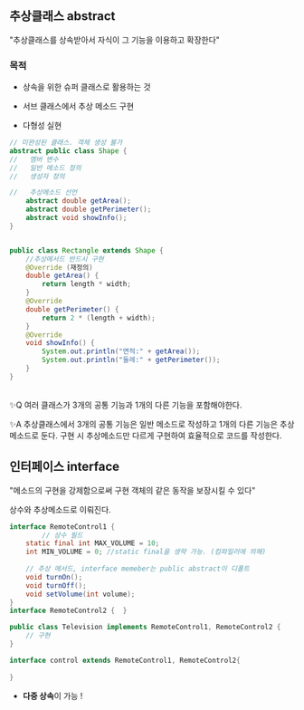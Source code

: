## 추상클래스 abstract

"추상클래스를 상속받아서 자식이 그 기능을 이용하고 확장한다" 

### 목적

- 상속을 위한 슈퍼 클래스로 활용하는 것

- 서브 클래스에서 추상 메소드 구현
- 다형성 실현

```java
// 미완성된 클래스. 객체 생성 불가
abstract public class Shape {
//	 멤버 변수
//	 일반 메소드 정의
//	 생성자 정의

//	 추상메소드 선언
	abstract double getArea();
	abstract double getPerimeter();
	abstract void showInfo();
}


public class Rectangle extends Shape {
	//추상메서드 반드시 구현
	@Override (재정의)
	double getArea() {
		return length * width;
	}
	@Override
	double getPerimeter() {
		return 2 * (length + width);
	}
	@Override
	void showInfo() {
		System.out.println("면적:" + getArea());
		System.out.println("둘레:" + getPerimeter());
	}
}

```
<br>
✨Q 여러 클래스가 3개의 공통 기능과 1개의 다른 기능을 포함해야한다.

✨A 추상클래스에서 3개의 공통 기능은 일반 메소드로 작성하고 1개의 다른 기능은 추상메소드로 둔다. 구현 시 추상메소드만 다르게 구현하여 효율적으로 코드를 작성한다.
<br>

## 인터페이스 interface

"메소드의 구현을 강제함으로써 구현 객체의 같은 동작을 보장시킬 수 있다"

상수와 추상메소드로 이뤄진다.

```java
interface RemoteControl1 {
        // 상수 필드
	static final int MAX_VOLUME = 10;
	int MIN_VOLUME = 0; //static final을 생략 가능. (컴파일러에 의해)
    
    // 추상 메서드, interface memeber는 public abstract이 디폴트
    void turnOn();
	void turnOff();
	void setVolume(int volume);
}
interface RemoteControl2 {	}

public class Television implements RemoteControl1, RemoteControl2 {
   	// 구현
}

interface control extends RemoteControl1, RemoteControl2{
    
}
```

- **다중 상속**이 가능 !

